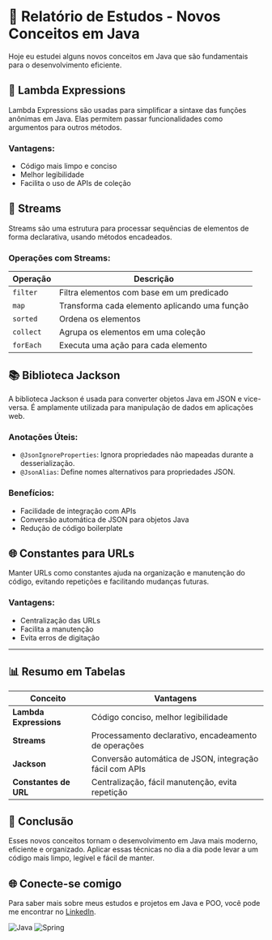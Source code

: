 # 📘 Relatório de Estudos - Novos Conceitos em Java

Hoje eu estudei alguns novos conceitos em Java que são fundamentais para o desenvolvimento eficiente.

## 📜 Lambda Expressions
Lambda Expressions são usadas para simplificar a sintaxe das funções anônimas em Java. Elas permitem passar funcionalidades como argumentos para outros métodos.

### Vantagens:
- Código mais limpo e conciso
- Melhor legibilidade
- Facilita o uso de APIs de coleção

## 🚀 Streams
Streams são uma estrutura para processar sequências de elementos de forma declarativa, usando métodos encadeados.

### Operações com Streams:
| Operação      | Descrição                                             |
|---------------|-------------------------------------------------------|
| `filter`      | Filtra elementos com base em um predicado             |
| `map`         | Transforma cada elemento aplicando uma função         |
| `sorted`      | Ordena os elementos                                   |
| `collect`     | Agrupa os elementos em uma coleção                    |
| `forEach`     | Executa uma ação para cada elemento                   |

## 📚 Biblioteca Jackson
A biblioteca Jackson é usada para converter objetos Java em JSON e vice-versa. É amplamente utilizada para manipulação de dados em aplicações web.

### Anotações Úteis:
- `@JsonIgnoreProperties`: Ignora propriedades não mapeadas durante a desserialização.
- `@JsonAlias`: Define nomes alternativos para propriedades JSON.

### Benefícios:
- Facilidade de integração com APIs
- Conversão automática de JSON para objetos Java
- Redução de código boilerplate

## 🌐 Constantes para URLs
Manter URLs como constantes ajuda na organização e manutenção do código, evitando repetições e facilitando mudanças futuras.

### Vantagens:
- Centralização das URLs
- Facilita a manutenção
- Evita erros de digitação

---

## 📊 Resumo em Tabelas

| Conceito                | Vantagens                                                   |
|-------------------------|-------------------------------------------------------------|
| **Lambda Expressions**  | Código conciso, melhor legibilidade                         |
| **Streams**             | Processamento declarativo, encadeamento de operações        |
| **Jackson**             | Conversão automática de JSON, integração fácil com APIs     |
| **Constantes de URL**   | Centralização, fácil manutenção, evita repetição            |

## 📌 Conclusão
Esses novos conceitos tornam o desenvolvimento em Java mais moderno, eficiente e organizado. Aplicar essas técnicas no dia a dia pode levar a um código mais limpo, legível e fácil de manter.

## 🌐 Conecte-se comigo

Para saber mais sobre meus estudos e projetos em Java e POO, você pode me encontrar no [LinkedIn](https://www.linkedin.com/in/joao-pedro-gon%C3%A7alves-viana-de-souza-a33a84242/).

![Java](https://img.icons8.com/color/48/000000/java-coffee-cup-logo--v1.png) ![Spring](https://img.icons8.com/color/48/000000/spring-logo.png)
